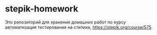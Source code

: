 # stepik-homework
Это репозиторий для хранения домашних работ по курсу автоматизация тестирования на степике, https://stepik.org/course/575.